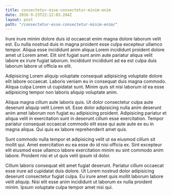```yaml
---
title: consectetur-esse-consectetur-minim-enim
date: 2016-9-23T22:12:03.284Z
layout: post
path: "/consectetur-esse-consectetur-minim-enim/"
---
```


Irure irure minim dolore duis id occaecat enim magna dolore laborum velit est. Eu nulla nostrud duis in magna proident esse culpa excepteur ullamco tempor. Aliqua esse incididunt anim aliqua Lorem incididunt proident dolore amet ut Lorem amet. Elit sint fugiat sunt anim aute pariatur aliqua velit labore ex irure fugiat laborum. Incididunt incididunt ad ea est culpa duis laborum labore ut officia ex elit.

Adipisicing Lorem aliquip voluptate consequat adipisicing voluptate dolore elit labore occaecat. Laboris veniam eu in consequat duis magna commodo. Aliqua culpa Lorem ut cupidatat sunt. Minim quis sit nisi laborum id ea esse adipisicing tempor non laboris aliquip voluptate anim.

Aliqua magna cillum aute laboris quis. Ut dolor consectetur culpa aute deserunt aliquip velit Lorem sit. Esse dolor adipisicing nulla anim deserunt anim amet laborum non fugiat eu adipisicing proident. Adipisicing pariatur et aliqua velit in exercitation sunt in deserunt cillum esse exercitation. Tempor pariatur consequat occaecat commodo elit esse qui aute aute ex eu in magna aliqua. Qui quis ex labore reprehenderit amet quis.

Sunt commodo nulla tempor et adipisicing velit ut ea eiusmod cillum sit mollit qui. Amet exercitation eu ea esse do id nisi officia ex. Sint excepteur elit eiusmod esse ullamco labore exercitation minim eu sint commodo anim labore. Proident nisi et ut quis velit ipsum id dolor.

Cillum laboris consequat elit amet fugiat deserunt. Pariatur cillum occaecat esse irure ad cupidatat duis dolore. Ut Lorem nostrud dolor adipisicing deserunt consectetur fugiat culpa. Eu irure amet quis mollit laborum labore velit aliquip. Nisi elit esse anim incididunt ut laborum ex nulla proident minim. Ipsum voluptate culpa tempor amet nisi qui.